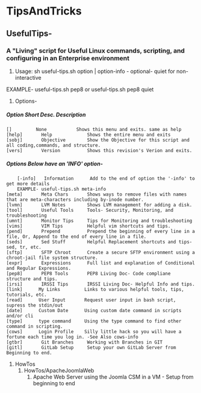 # TipsAndTricks

## UsefulTips-

### A "Living" script for Useful Linux commands, scripting, and configuring in an Enterprise environment

1. Usage:
sh useful-tips.sh option | option-info - optional- quiet for non-interactive


EXAMPLE- useful-tips.sh pep8 or  useful-tips.sh pep8 quiet

1. Options-
#####    Option	     Short Desc.	      Description
    []	       None	          Shows this menu and exits. same as help
    [help]	     Help             Shows the entire menu and exits
    [sobj]	     Objective        Show the Objective for this script and all coding,commands, and structure.
    [vers]	     Version          Shows this revision's Verion and exits.
#####  Options Below have an 'INFO' option-
        [-info]	  Information      Add to the end of option the '-info' to get more details
        EXAMPLE- useful-tips.sh meta-info
    [meta]	     Meta Chars       Shows ways to remove files with names that are meta-characters including by-inode number.
    [lvmn]	     LVM Notes        Shows LVM management for adding a disk.
    [tool]	     Useful Tools     Tools- Security, Monitoring, and troubleshooting
    [umnt]	     Monitor Tips     Tips for Monitoring and troubleshooting
    [vims]	     VIM Tips         Helpful vim shortcuts and tips.
    [pend]	     Prepend          Prepend the beginning of every line in a file, Or, Append to the end of every line in a file.
    [seds]	     Sed Stuff        Helpful Replacement shortcuts and tips- sed, tr, etc.
    [sftp]	     SFTP Chroot      Create a secure SFTP environment using a chroot-jail file system structure.
    [expr]	     Expressions      Full list and explanation of Conditional and Regular Expressions.
    [pep8]	     PEP8 Tools       PEP8 Living Doc- Code compliane structure and tips.
    [irsi]	     IRSSI Tips       IRSSI Living Doc- Helpful Info and tips.
    [link]      My Links         Links to various helpful tools, tips, tutorials, etc.
    [read]      User Input       Request user input in bash script, supress the stdin/out
    [date]      Custom Date      Using custom date command in scripts and/or cli
    [type]      type command     Using the type command to find other command in scripting.
    [cows]      Login Profile    Silly little hack so you will have a fortune each time you log in. -See Also cows-info
    [gtbr]	     Git Branches     Working with Branches in GIT
    [gitl]	     GitLab Setup     Setup your own GitLab Server from Beginning to end.

1. HowTos
    1. HowTos/ApacheJoomlaWeb
        1. Apache Web Server using the Joomla CSM in a VM - Setup from beginning to end

